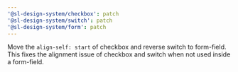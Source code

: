 ```yaml
---
'@sl-design-system/checkbox': patch
'@sl-design-system/switch': patch
'@sl-design-system/form': patch
---
```


Move the `align-self: start` of checkbox and reverse switch to form-field. This
fixes the alignment issue of checkbox and switch when not used inside a form-field.
